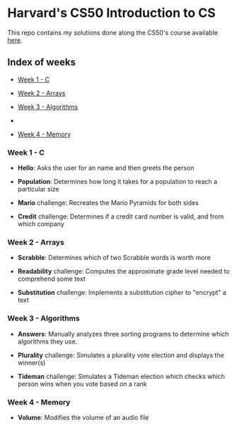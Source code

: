 # Harvard's CS50 Introduction to CS
This repo contains my solutions done along the CS50's course available [here](https://cs50.harvard.edu/x/2021/).

## Index of weeks

* [Week 1 - C](#week-1---c)

* [Week 2 - Arrays](#week-2---arrays)

* [Week 3 - Algorithms](#week-3---algorithms)
* 
* [Week 4 - Memory](#week-4---memory)

### Week 1 - C

* **Hello**: Asks the user for an name and then greets the person

* **Population**: Determines  how long it takes for a population to reach a particular size

* **Mario** challenge: Recreates the Mario Pyramids for both sides

* **Credit** challenge: Determines if a credit card number is valid, and from which company

### Week 2 - Arrays

* **Scrabble**: Determines which of two Scrabble words is worth more

* **Readability** challenge: Computes the approximate grade level needed to comprehend some text

* **Substitution** challenge: Implements a substitution cipher to "encrypt" a text

### Week 3 - Algorithms

* **Answers**: Manually analyzes three sorting programs to determine which algorithms they use.

* **Plurality** challenge: Simulates a plurality vote election and displays the winner(s)

* **Tideman** challenge: Simulates a Tideman election which checks which person wins when you vote based on a rank

### Week 4 - Memory

* **Volume**: Modifies the volume of an audio file
